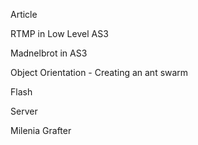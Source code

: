 Article

RTMP in Low Level AS3

Madnelbrot in AS3

Object Orientation - Creating an ant swarm

Flash

Server

Milenia Grafter
